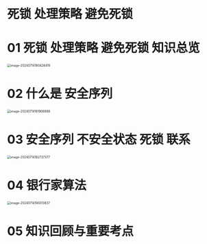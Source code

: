 # 死锁 处理策略 避免死锁



# 01 死锁 处理策略 避免死锁 知识总览

<img src="https://cvp.oss-cn-shanghai.aliyuncs.com/picgo/202407141804594.png" alt="image-20240714180428418" style="zoom:50%;" />



# 02 什么是 安全序列

<img src="https://cvp.oss-cn-shanghai.aliyuncs.com/picgo/202407141819438.png" alt="image-20240714181906888" style="zoom:50%;" />



# 03 安全序列 不安全状态 死锁 联系

<img src="https://cvp.oss-cn-shanghai.aliyuncs.com/picgo/202407141827510.png" alt="image-20240714182737377" style="zoom:50%;" />



# 04 银行家算法

<img src="https://cvp.oss-cn-shanghai.aliyuncs.com/picgo/202407141900087.png" alt="image-20240714190013637" style="zoom:50%;" />



# 05 知识回顾与重要考点

